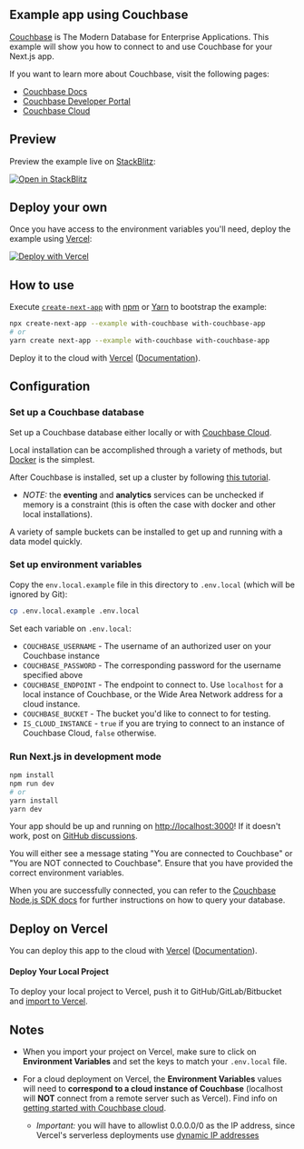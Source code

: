 ## Example app using Couchbase

[Couchbase](https://www.couchbase.com/) is The Modern Database for Enterprise Applications. This example will show you how to connect to and use Couchbase for your Next.js app.

If you want to learn more about Couchbase, visit the following pages:

- [Couchbase Docs](https://docs.couchbase.com/)
- [Couchbase Developer Portal](https://developer.couchbase.com/)
- [Couchbase Cloud](https://cloud.couchbase.com/sign-up)

## Preview

Preview the example live on [StackBlitz](http://stackblitz.com/):

[![Open in StackBlitz](https://developer.stackblitz.com/img/open_in_stackblitz.svg)](https://stackblitz.com/github/vercel/next.js/tree/canary/examples/with-couchbase)

## Deploy your own

Once you have access to the environment variables you'll need, deploy the example using [Vercel](https://vercel.com?utm_source=github&utm_medium=readme&utm_campaign=next-example):

[![Deploy with Vercel](https://vercel.com/button)](https://vercel.com/new/git/external?repository-url=https://github.com/vercel/next.js/tree/canary/examples/with-couchbase&project-name=with-couchbase&repository-name=with-couchbase&env=COUCHBASE_USER,COUCHBASE_PASSWORD,COUCHBASE_ENDPOINT,COUCHBASE_BUCKET,IS_CLOUD_INSTANCE&envDescription=Required%20to%20connect%20the%20app%20with%20Couchbase)

## How to use

Execute [`create-next-app`](https://github.com/vercel/next.js/tree/canary/packages/create-next-app) with [npm](https://docs.npmjs.com/cli/init) or [Yarn](https://yarnpkg.com/lang/en/docs/cli/create/) to bootstrap the example:

```bash
npx create-next-app --example with-couchbase with-couchbase-app
# or
yarn create next-app --example with-couchbase with-couchbase-app
```

Deploy it to the cloud with [Vercel](https://vercel.com/new?utm_source=github&utm_medium=readme&utm_campaign=next-example) ([Documentation](https://nextjs.org/docs/deployment)).

## Configuration

### Set up a Couchbase database

Set up a Couchbase database either locally or with [Couchbase Cloud](https://cloud.couchbase.com/sign-up).

Local installation can be accomplished through a variety of methods, but [Docker](https://docs.couchbase.com/server/current/install/getting-started-docker.html) is the simplest.

After Couchbase is installed, set up a cluster by following [this tutorial](https://docs.couchbase.com/server/current/manage/manage-nodes/create-cluster.html).

- _NOTE:_ the **eventing** and **analytics** services can be unchecked if memory is a constraint (this is often the case with docker and other local installations).

A variety of sample buckets can be installed to get up and running with a data model quickly.

### Set up environment variables

Copy the `env.local.example` file in this directory to `.env.local` (which will be ignored by Git):

```bash
cp .env.local.example .env.local
```

Set each variable on `.env.local`:

- `COUCHBASE_USERNAME` - The username of an authorized user on your Couchbase instance
- `COUCHBASE_PASSWORD` - The corresponding password for the username specified above
- `COUCHBASE_ENDPOINT` - The endpoint to connect to. Use `localhost` for a local instance of Couchbase, or the Wide Area Network address for a cloud instance.
- `COUCHBASE_BUCKET` - The bucket you'd like to connect to for testing.
- `IS_CLOUD_INSTANCE` - `true` if you are trying to connect to an instance of Couchbase Cloud, `false` otherwise.

### Run Next.js in development mode

```bash
npm install
npm run dev
# or
yarn install
yarn dev
```

Your app should be up and running on [http://localhost:3000](http://localhost:3000)! If it doesn't work, post on [GitHub discussions](https://github.com/vercel/next.js/discussions).

You will either see a message stating "You are connected to Couchbase" or "You are NOT connected to Couchbase". Ensure that you have provided the correct environment variables.

When you are successfully connected, you can refer to the [Couchbase Node.js SDK docs](https://docs.couchbase.com/nodejs-sdk/current/hello-world/start-using-sdk.html) for further instructions on how to query your database.

## Deploy on Vercel

You can deploy this app to the cloud with [Vercel](https://vercel.com?utm_source=github&utm_medium=readme&utm_campaign=next-example) ([Documentation](https://nextjs.org/docs/deployment)).

#### Deploy Your Local Project

To deploy your local project to Vercel, push it to GitHub/GitLab/Bitbucket and [import to Vercel](https://vercel.com/new?utm_source=github&utm_medium=readme&utm_campaign=next-example).

## Notes

- When you import your project on Vercel, make sure to click on **Environment Variables** and set the keys to match your `.env.local` file.

- For a cloud deployment on Vercel, the **Environment Variables** values will need to **correspond to a cloud instance of Couchbase** (localhost will **NOT** connect from a remote server such as Vercel). Find info on [getting started with Couchbase cloud](https://developer.couchbase.com/tutorial-cloud-getting-started/).

  - _Important:_ you will have to allowlist 0.0.0.0/0 as the IP address, since Vercel's serverless deployments use [dynamic IP addresses](https://vercel.com/docs/solutions/databases#allowing-&-blocking-ip-addresses)
